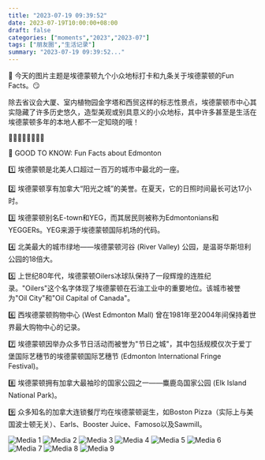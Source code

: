 ```yaml
---
title: "2023-07-19 09:39:52"
date: 2023-07-19T10:00:00+08:00
draft: false
categories: ["moments","2023","2023-07"]
tags: ["朋友圈","生活记录"]
summary: "2023-07-19 09:39:52..."
---
```


📝 今天的图片主题是埃德蒙顿九个小众地标打卡和九条关于埃德蒙顿的Fun Facts。😏

除去省议会大厦、室内植物园金字塔和西贸这样的标志性景点，埃德蒙顿市中心其实隐藏了许多历史悠久，造型美观或别具意义的小众地标，其中许多甚至是生活在埃德蒙顿多年的本地人都不一定知晓的哦！

🔺🔻🔺🔻🔺🔻🔺🔻

🥳 GOOD TO KNOW: Fun Facts about Edmonton

1️⃣ 埃德蒙顿是北美人口超过一百万的城市中最北的一座。

2️⃣ 埃德蒙顿享有加拿大“阳光之城”的美誉。在夏天，它的日照时间最长可达17小时。

3️⃣ 埃德蒙顿别名E-town和YEG，而其居民则被称为Edmontonians和YEGGERs。YEG来源于埃德蒙顿国际机场的代码。

4️⃣ 北美最大的城市绿地——埃德蒙顿河谷 (River Valley) 公园，是温哥华斯坦利公园的18倍大。

5️⃣ 上世纪80年代，埃德蒙顿Oilers冰球队保持了一段辉煌的连胜纪录。"Oilers"这个名字体现了埃德蒙顿在石油工业中的重要地位。该城市被誉为"Oil City"和"Oil Capital of Canada"。

6️⃣ 西埃德蒙顿购物中心 (West Edmonton Mall) 曾在1981年至2004年间保持着世界最大购物中心的记录。

7️⃣ 埃德蒙顿因举办众多节日活动而被誉为"节日之城"，其中包括规模仅次于爱丁堡国际艺穗节的埃德蒙顿国际艺穗节 (Edmonton International Fringe Festival)。

8️⃣ 埃德蒙顿拥有加拿大最袖珍的国家公园之一——麋鹿岛国家公园 (Elk Island National Park)。

9️⃣ 众多知名的加拿大连锁餐厅均在埃德蒙顿诞生，如Boston Pizza（实际上与美国波士顿无关）、Earls、Booster Juice、Famoso以及Sawmill。

![Media 1](/Moments/photos/2023-07-19/202307190939520.jpg)
![Media 2](/Moments/photos/2023-07-19/202307190939521.jpg)
![Media 3](/Moments/photos/2023-07-19/202307190939522.jpg)
![Media 4](/Moments/photos/2023-07-19/202307190939523.jpg)
![Media 5](/Moments/photos/2023-07-19/202307190939524.jpg)
![Media 6](/Moments/photos/2023-07-19/202307190939525.jpg)
![Media 7](/Moments/photos/2023-07-19/202307190939526.jpg)
![Media 8](/Moments/photos/2023-07-19/202307190939527.jpg)
![Media 9](/Moments/photos/2023-07-19/202307190939528.jpg)


